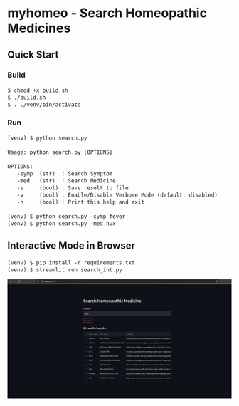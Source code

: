 # myhomeo -  Search Homeopathic Medicines 

## Quick Start

### Build 
```console
$ chmod +x build.sh
$ ./build.sh
$ . ./venv/bin/activate
```

### Run

```console
(venv) $ python search.py

Usage: python search.py [OPTIONS]

OPTIONS:
   -symp  (str)  : Search Symptom
   -med   (str)  : Search Medicine
   -s     (bool) : Save result to file
   -v     (bool) : Enable/Disable Verbose Mode (default: disabled)
   -h     (bool) : Print this help and exit

(venv) $ python search.py -symp fever
(venv) $ python search.py -med nux
```
## Interactive Mode in Browser

```console 
(venv) $ pip install -r requirements.txt
(venv) $ streamlit run search_int.py
```
![alt text](image.png "Screenshot")
